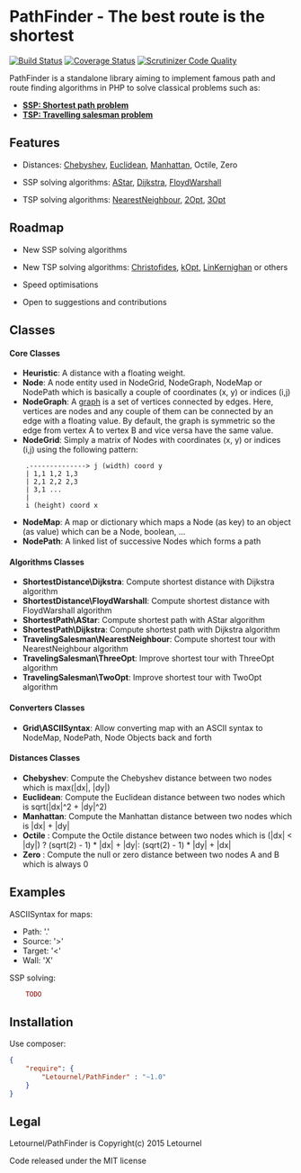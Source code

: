 PathFinder - The best route is the shortest
===========================================
[![Build Status](https://travis-ci.org/letournel/path-finder.svg?branch=master)](https://travis-ci.org/letournel/path-finder)
[![Coverage Status](https://coveralls.io/repos/letournel/path-finder/badge.svg)](https://coveralls.io/r/letournel/path-finder)
[![Scrutinizer Code Quality](https://scrutinizer-ci.com/g/letournel/path-finder/badges/quality-score.png?b=master)](https://scrutinizer-ci.com/g/letournel/path-finder/?branch=master)

PathFinder is a standalone library aiming to implement famous path and route finding algorithms in PHP to solve classical problems such as:
- **[SSP: Shortest path problem](http://en.wikipedia.org/wiki/Shortest_path_problem)**
- **[TSP: Travelling salesman problem](http://en.wikipedia.org/wiki/Travelling_salesman_problem)**

Features
--------

- Distances:
[Chebyshev](http://en.wikipedia.org/wiki/Chebyshev_distance),
[Euclidean](http://en.wikipedia.org/wiki/Euclidean_distance),
[Manhattan](http://en.wikipedia.org/wiki/Manhattan_distance),
Octile,
Zero

- SSP solving algorithms:
[AStar](http://en.wikipedia.org/wiki/A*_search_algorithm),
[Dijkstra](http://en.wikipedia.org/wiki/Dijkstra%27s_algorithm),
[FloydWarshall](http://en.wikipedia.org/wiki/Floyd%E2%80%93Warshall_algorithm)

- TSP solving algorithms:
[NearestNeighbour](http://en.wikipedia.org/wiki/Nearest_neighbour_algorithm),
[2Opt](http://en.wikipedia.org/wiki/2-opt),
[3Opt](http://en.wikipedia.org/wiki/3-opt)

Roadmap
-------

- New SSP solving algorithms

- New TSP solving algorithms:
[Christofides](http://en.wikipedia.org/wiki/Christofides_algorithm),
[kOpt](http://en.wikipedia.org/wiki/k-opt),
[LinKernighan](http://en.wikipedia.org/wiki/Lin%E2%80%93Kernighan_heuristic)
or others

- Speed optimisations

- Open to suggestions and contributions

Classes
-------

#### Core Classes
- **Heuristic**: A distance with a floating weight.
- **Node**: A node entity used in NodeGrid, NodeGraph, NodeMap or NodePath which is basically a couple of coordinates (x, y) or indices (i,j)
- **NodeGraph**: A [graph](http://en.wikipedia.org/wiki/Graph_(mathematics)) is a set of vertices connected by edges. Here, vertices are nodes and any couple of them can be connected by an edge with a floating value. By default, the graph is symmetric so the edge from vertex A to vertex B and vice versa have the same value.
- **NodeGrid**: Simply a matrix of Nodes with coordinates (x, y) or indices (i,j) using the following pattern:
```
    .--------------> j (width) coord y
    | 1,1 1,2 1,3
    | 2,1 2,2 2,3
    | 3,1 ...
    |
    i (height) coord x
```
- **NodeMap**: A map or dictionary which maps a Node (as key) to an object (as value) which can be a Node, boolean, ...
- **NodePath**: A linked list of successive Nodes which forms a path

#### Algorithms Classes
- **ShortestDistance\Dijkstra**: Compute shortest distance with Dijkstra algorithm
- **ShortestDistance\FloydWarshall**: Compute shortest distance with FloydWarshall algorithm
- **ShortestPath\AStar**: Compute shortest path with AStar algorithm
- **ShortestPath\Dijkstra**: Compute shortest path with Dijkstra algorithm
- **TravelingSalesman\NearestNeighbour**: Compute shortest tour with NearestNeighbour algorithm
- **TravelingSalesman\ThreeOpt**: Improve shortest tour with ThreeOpt algorithm
- **TravelingSalesman\TwoOpt**: Improve shortest tour with TwoOpt algorithm

#### Converters Classes
- **Grid\ASCIISyntax**: Allow converting map with an ASCII syntax to NodeMap, NodePath, Node Objects back and forth

#### Distances Classes
- **Chebyshev**: Compute the Chebyshev distance between two nodes which is max(|dx|, |dy|)
- **Euclidean**: Compute the Euclidean distance between two nodes which is sqrt(|dx|^2 + |dy|^2)
- **Manhattan**: Compute the Manhattan distance between two nodes which is |dx| + |dy|
- **Octile** : Compute the Octile distance between two nodes which is (|dx| < |dy|) ? (sqrt(2) - 1) * |dx| + |dy|: (sqrt(2) - 1) * |dy| + |dx|
- **Zero** : Compute the null or zero distance between two nodes A and B which is always 0


Examples
--------

ASCIISyntax for maps:
* Path: '.'
* Source: '>'
* Target: '<'
* Wall: 'X'

SSP solving:
```php
    TODO
```

Installation
------------
Use composer:
```json
{
    "require": {
        "Letournel/PathFinder" : "~1.0"
    }
}
```

Legal
-----
Letournel/PathFinder is Copyright(c) 2015 Letournel

Code released under the MIT license
